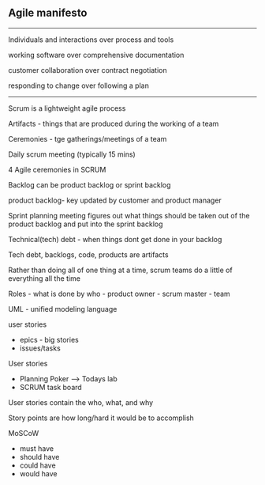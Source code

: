 Agile manifesto
---
___
Individuals and interactions over process and tools

working software over comprehensive documentation

customer collaboration over contract negotiation

responding to change over following a plan
___

Scrum is a lightweight agile process

Artifacts - things that are produced during the working of a team

Ceremonies - tge gatherings/meetings of a team

Daily scrum meeting (typically 15 mins)

4 Agile ceremonies in SCRUM

Backlog can be product backlog or sprint backlog

product backlog- key updated by customer and product manager

Sprint planning meeting figures out what things should be taken out of the product backlog and put into the sprint backlog

Technical(tech) debt - when things dont get done in your backlog 

Tech debt, backlogs, code, products are artifacts

Rather than doing all of one thing at a time, scrum teams do a little of everything all the time

Roles - what is done by who
    - product owner
    - scrum master
    - team

UML - unified modeling language

user stories
- epics - big stories
- issues/tasks

User stories 
- Planning Poker --> Todays lab
- SCRUM task board

User stories contain the who, what, and why 

Story points are how long/hard it would be to accomplish

MoSCoW
- must have
- should have
- could have
- would have


